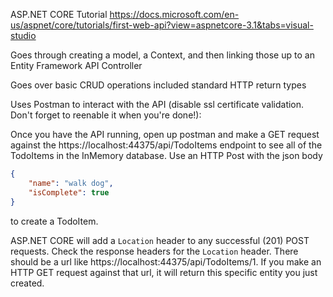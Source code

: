 ﻿ASP.NET CORE Tutorial
https://docs.microsoft.com/en-us/aspnet/core/tutorials/first-web-api?view=aspnetcore-3.1&tabs=visual-studio

Goes through creating a model, a Context, and then linking those up to an Entity Framework API Controller

Goes over basic CRUD operations included standard HTTP return types

Uses Postman to interact with the API (disable ssl certificate validation. Don't forget to reenable it when you're done!):

Once you have the API running, open up postman and make a GET request against the https://localhost:44375/api/TodoItems endpoint to see all of the TodoItems in the InMemory database.
Use an HTTP Post with the json body
```json
{
    "name": "walk dog",
    "isComplete": true
}
```
to create a TodoItem.

ASP.NET CORE will add a `Location` header to any successful (201) POST requests. Check the response headers for the `Location` header. 
There should be a url like https://localhost:44375/api/TodoItems/1. If you make an HTTP GET request against that url, it will return this specific entity you just created.
